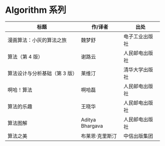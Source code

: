 # Algorithm 系列

| 标题                          | 作/译者         | 出处           |
| ----------------------------- | --------------- | -------------- |
| 漫画算法：小灰的算法之旅      | 魏梦舒          | 电子工业出版社 |
| 算法（第 4 版）               | 谢路云          | 人民邮电出版社 |
| 算法设计与分析基础（第 3 版） | 莱维汀          | 清华大学出版社 |
| 啊哈！算法                    | 啊哈磊          | 人民邮电出版社 |
| 算法的乐趣                    | 王晓华          | 人民邮电出版社 |
| 算法图解                      | Aditya Bhargava | 人民邮电出版社 |
| 算法之美                      | 布莱恩·克里斯汀 | 中信出版集团   |